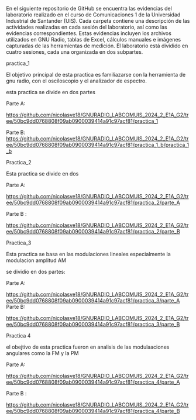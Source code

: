 En el siguiente repositorio de GitHub se encuentra las evidencias del  laboratorio realizado en el curso de Comunicaciones 1 de la Universidad Industrial de Santander (UIS). 
Cada carpeta contiene una descripción  de las actividades realizadas en cada sesión del laboratorio, así como las evidencias correspondientes. 
Estas evidencias incluyen los archivos utilizados en GNU Radio, tablas de Excel, cálculos manuales e imágenes capturadas de las herramientas de medición.
El laboratorio está dividido en cuatro sesiones, cada una organizada en dos subpartes. 

practica_1

El objetivo principal de esta practica es familiazarse con la herramienta de gnu radio, con el osciloscopio y el analizador de espectro.

esta practica se divide en dos partes 

Parte A:

https://github.com/nicolasve18/GNURADIO_LABCOMUIS_2024_2_E1A_G2/tree/50bc9dd0768808f09ab0900039414a91c97acf81/practica_1

Parte B:
https://github.com/nicolasve18/GNURADIO_LABCOMUIS_2024_2_E1A_G2/tree/50bc9dd0768808f09ab0900039414a91c97acf81/practica_1_b/practica_1_b

Practica_2

Esta practica se divide en dos

Parte A:

https://github.com/nicolasve18/GNURADIO_LABCOMUIS_2024_2_E1A_G2/tree/50bc9dd0768808f09ab0900039414a91c97acf81/practica_2/parte_A

Parte B :

https://github.com/nicolasve18/GNURADIO_LABCOMUIS_2024_2_E1A_G2/tree/50bc9dd0768808f09ab0900039414a91c97acf81/practica_2/parte_B

Practica_3

Esta practica se basa en las modulaciones lineales especialmente la modulacion amplitud AM

se dividio en dos partes:

Parte A:

https://github.com/nicolasve18/GNURADIO_LABCOMUIS_2024_2_E1A_G2/tree/50bc9dd0768808f09ab0900039414a91c97acf81/practica_3/parte_A
Parte B:

https://github.com/nicolasve18/GNURADIO_LABCOMUIS_2024_2_E1A_G2/tree/50bc9dd0768808f09ab0900039414a91c97acf81/practica_3/parte_B

Practica 4

el obejtivo de esta practica fueron en analisis de las modulaaciones angulares como la FM y la PM

Parte A:

https://github.com/nicolasve18/GNURADIO_LABCOMUIS_2024_2_E1A_G2/tree/50bc9dd0768808f09ab0900039414a91c97acf81/practica_4/parte_A

Parte B :

https://github.com/nicolasve18/GNURADIO_LABCOMUIS_2024_2_E1A_G2/tree/50bc9dd0768808f09ab0900039414a91c97acf81/practica_4/parte_B

